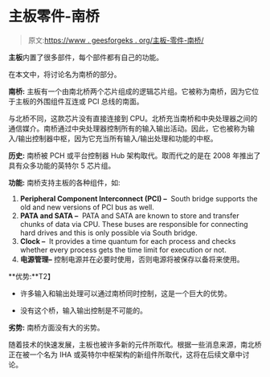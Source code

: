 # 主板零件-南桥

> 原文:[https://www . geesforgeks . org/主板-零件-南桥/](https://www.geeksforgeeks.org/motherboard-parts-south-bridge/)

**主板**内置了很多部件，每个部件都有自己的功能。

在本文中，将讨论名为南桥的部分。

**南桥:**
主板有一个由南北桥两个芯片组成的逻辑芯片组。它被称为南桥，因为它位于主板的外围组件互连或 PCI 总线的南面。

与北桥不同，这款芯片没有直接连接到 CPU。北桥充当南桥和中央处理器之间的通信媒介。南桥通过中央处理器控制所有的输入输出活动。因此，它也被称为输入/输出控制器中枢，因为它充当所有输入/输出处理和功能的中枢。

**历史:**
南桥被 PCH 或平台控制器 Hub 架构取代。取而代之的是在 2008 年推出了具有众多功能的英特尔 5 芯片组。

**功能:**
南桥支持主板的各种组件，如:

1.  **Peripheral Component Interconnect (PCI) –** 
    South bridge supports the old and new versions of PCI bus as well. 
2.  **PATA and SATA –** 
    PATA and SATA are known to store and transfer chunks of data via CPU. These buses are responsible for connecting hard drives and this is only possible via South bridge. 
3.  **Clock –** 
    It provides a time quantum for each process and checks whether every process gets the time limit for execution or not. 
4.  **电源管理–**
    控制电源并在必要时使用，否则电源将被保存以备将来使用。

**优势:**T2】

*   许多输入和输出处理可以通过南桥同时控制，这是一个巨大的优势。

*   没有这个桥，输入输出控制是不可能的。

**劣势:**
南桥方面没有大的劣势。

随着技术的快速发展，主板也被许多新的元件所取代。根据一些消息来源，南北桥正在被一个名为 IHA 或英特尔中枢架构的新组件所取代，这将在后续文章中讨论。